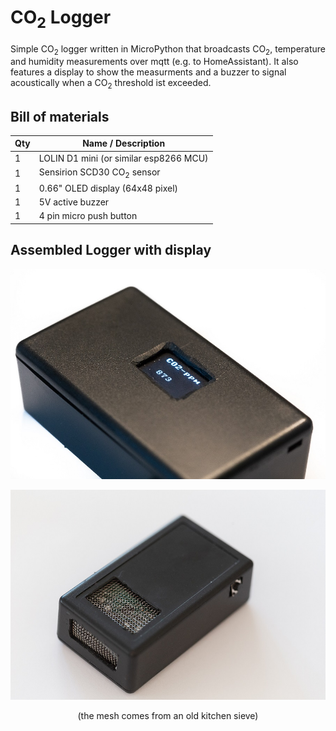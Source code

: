 # CO<sub>2</sub> Logger

Simple CO<sub>2</sub> logger written in MicroPython that broadcasts CO<sub>2</sub>, temperature and humidity measurements over mqtt (e.g. to HomeAssistant). It also features a display to show the measurments and a buzzer to signal acoustically when a CO<sub>2</sub> threshold ist exceeded.

## Bill of materials

| Qty  | Name / Description                     |
| ---- | -------------------------------------- |
| 1    | LOLIN D1 mini (or similar esp8266 MCU) |
| 1    | Sensirion SCD30 CO<sub>2</sub> sensor  |
| 1    | 0.66" OLED display (64x48 pixel)       |
| 1    | 5V active buzzer                       |
| 1    | 4 pin micro push button                |

## Assembled Logger with display

![back](https://github.com/crehmann/CO2Logger/raw/main/assets/IMG_1424.jpg)

![front](https://github.com/crehmann/CO2Logger/raw/main/assets/IMG_1425.jpg)

<center>(the mesh comes from an old kitchen sieve)</center>
